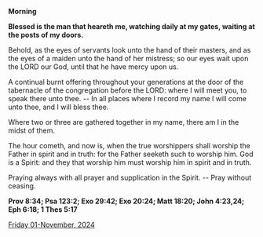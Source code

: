 **Morning**

**Blessed is the man that heareth me, watching daily at my gates, waiting at the posts of my doors.**
 
Behold, as the eyes of servants look unto the hand of their masters, and as the eyes of a maiden unto the hand of her mistress; so our eyes wait upon the LORD our God, until that he have mercy upon us.
 
A continual burnt offering throughout your generations at the door of the tabernacle of the congregation before the LORD: where I will meet you, to speak there unto thee. -- In all places where I record my name I will come unto thee, and I will bless thee.
 
Where two or three are gathered together in my name, there am I in the midst of them.
 
The hour cometh, and now is, when the true worshippers shall worship the Father in spirit and in truth: for the Father seeketh such to worship him. God is a Spirit: and they that worship him must worship him in spirit and in truth.
 
Praying always with all prayer and supplication in the Spirit. -- Pray without ceasing.  

**Prov 8:34; Psa 123:2; Exo 29:42; Exo 20:24; Matt 18:20; John 4:23,24; Eph 6:18; 1 Thes 5:17**

[Friday 01-November, 2024](https://t.me/daily_light)

